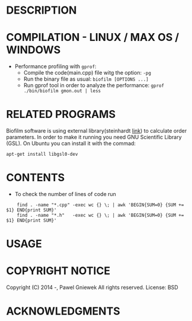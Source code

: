 DESCRIPTION
==================================================
COMPILATION - LINUX / MAX OS / WINDOWS 
==================================================

* Performance profiling with `gprof`:
    + Compile the code(main.cpp) file witg the option: 
        `-pg`
    + Run the binary file as usual: 
        `biofilm [OPTIONS ...]`
    + Run gprof tool in order to analyze the performance:
        `gprof ./bin/biofilm gmon.out | less`

RELATED PROGRAMS
================
Biofilm software is using external library(steinhardt [link](https://github.com/nquesada/steinhardt)) to calculate order parameters.
In order to make it running you need GNU Scientific Library (GSL).
On Ubuntu you can install it with the commad:
```
apt-get install libgsl0-dev
```


CONTENTS
========

* To check the number of lines of code run
```
    find . -name "*.cpp" -exec wc {} \; | awk 'BEGIN{SUM=0} {SUM += $1} END{print SUM}'
    find . -name "*.h"   -exec wc {} \; | awk 'BEGIN{SUM=0} {SUM += $1} END{print SUM}'
```


USAGE
=====


COPYRIGHT NOTICE
================
Copyright (C) 2014 -,  Pawel Gniewek
All rights reserved.
License: BSD

ACKNOWLEDGMENTS
===============

